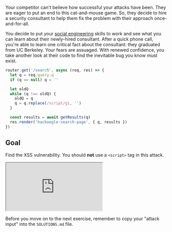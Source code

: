 Your competitor can't believe how successful your attacks have been. They are eager to put an end to this cat-and-mouse game. So, they decide to hire a security consultant to help them fix the problem with their approach once-and-for-all.

You decide to put your [social engineering](https://en.wikipedia.org/wiki/Social_engineering_(security)) skills to work and see what you can learn about their newly-hired consultant. After a quick phone call, you're able to learn one critical fact about the consultant: they graduated from UC Berkeley. Your fears are assuaged. With renewed confidence, you take another look at their code to find the inevitable bug you know must exist.

```js
router.get('/search', async (req, res) => {
  let q = req.query.q
  if (q == null) q = ''

  let oldQ
  while (q !== oldQ) {
    oldQ = q
    q = q.replace(/script/gi, '')
  }

  const results = await getResults(q)
  res.render('hackoogle-search-page', { q, results })
})
```

## Goal

Find the XSS vulnerability. You should **not** use a `<script>` tag in this attack.

<iframe src='http://localhost:4060'></iframe>

Before you move on to the next exercise, remember to copy your "attack input" into the `SOLUTIONS.md` file.
